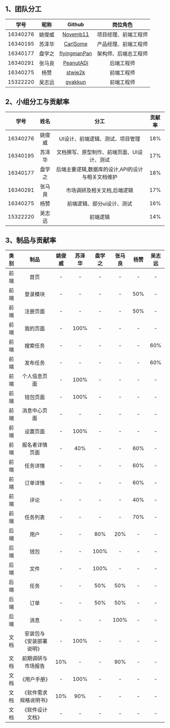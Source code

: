 
## 1、团队分工


|学号|昵称|Github|岗位角色|
|:--:|:--:|:--:|:--:|
|16340276|姚俊威|[Novemb11](https://github.com/Novemb11)|项目经理、前端工程师|
|16340195|苏泽华|[CarlSome](https://github.com/CarlSome)|产品经理、前端工程师|
|16340177|盘学之|[flyingmanPan](https://github.com/flyingmanPan)|架构师、后端总工程师|
|16340291|张马良|[PeanutADi](https://github.com/PeanutADi)|后端工程师|
|16340275|杨赞|[stwie2k](https://github.com/stwie2k)|前端工程师|
|15322220|吴志远|[gyakkun](https://github.com/gyakkun)|前端工程师|



## 2、小组分工与贡献率

|学号|姓名|分工|贡献率|
|:--:|:--:|:--:|:--:|
|16340276|姚俊威|UI设计、前端逻辑、测试、项目管理|18%|
|16340195|苏泽华|文档撰写、原型制作、前端页面、UI设计、测试|17%|
|16340177|盘学之|后端主要逻辑,数据库的设计,API的设计与相关文档维护|18%|
|16340291|张马良|市场调研及相关文档,后端逻辑|17%|
|16340275|杨赞|前端逻辑、部分ui设计、测试|16%|
|15322220|吴志远|前端逻辑|14%|



## 3、制品与贡献率

|类别|制品|姚俊威|苏泽华|盘学之|张马良|杨赞|吴志远|
|:--:|:--:|:--:|:--:|:--:|:--:|:--:|:--:|
|前端|首页|-|-|-|-|-|-|
|前端|登录模块|-|-|-|-|50%|-|
|前端|注册页面|-|-|-|-|50%|-|
|前端|我的页面|-|100%|-|-|-|-|
|前端|搜索任务|-|-|-|-|-|60%|
|前端|发布任务|-|-|-|-|-|60%|
|前端|个人信息页面|-|100%|-|-|-|-|
|前端|钱包页面|-|100%|-|-|-|-|
|前端|消息中心页面|-|-|-|-|-|-|
|前端|设置页面|-|100%|-|-|-|-|
|前端|报名者详情页面|-|40%|-|-|60%|-|
|前端|任务详情|-|-|-|-|60%|-|
|前端|订单详情|-|-|-|-|60%|-|
|前端|评论|-|-|-|-|40%|-|
|前端|任务列表|-|-|-|-|70%|-|
|后端|用户|-|-|80%|20%|-|-|
|后端|钱包|-|-|100%|-|-|-|
|后端|文件|-|-|100%|-|-|-|
|后端|任务|-|-|50%|50%|-|-|
|后端|订单|-|-|50%|50%|-|-|
|后端|消息|-|-|-|100%|-|-|
|文档|安装包与《安装部署说明》|-|100%|-|-|-|-|
|文档|前期调研与市场报告|10%|-|-|90%|-|-|
|文档|《用户手册》|-|100%|-|-|-|-|
|文档|《软件需求规格说明书》|10%|90%|-|-|-|-|
|文档|《软件设计文档》|-|-|-|-|-|-|
